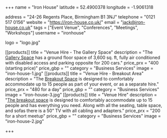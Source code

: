 +++
name = "Iron House"
latitude = 52.4900378
longitude = -1.9061318

address = "24-26 Regents Place, Birmingham B1 3NJ"
telephone = "0121 517 0156"
website = "https://iron-house.co.uk/"
email = "jack@iron-house.co.uk"
tags = ["Event Venue", "Conferences", "Meetings", "Workshops"]
username = "ironhouse"

logo = "logo.jpg"

[[products]]
  title = "Venue Hire - The Gallery Space"
  description = "The [Gallery Space](https://iron-house.co.uk/exhibition-gallery-space/) has a ground floor space of 3,600 sq. ft, fully air conditioned with disabled access and parking opposite for 200 cars."
  price_prx = "400 (starting price)"
  price_gbp = ""
  category = "Business Services"
  image = "iron-house-1.jpg"
[[products]]
  title = "Venue Hire - Breakout Area"
  description = "The [Breakout Space](https://iron-house.co.uk/meeting-space-hire/) is designed to comfortably accommodate up to 15 people as part of your event, or as a separate hire."
  price_prx = "480 for a day"
  price_gbp = ""
  category = "Business Services"
  image = "iron-house-3.jpg"
[[products]]
  title = "Venue Hire"
  description = "[The breakout space](https://iron-house.co.uk/meeting-space-hire/) is designed to comfortably accommodate up to 15 people and has everything you need. Along with all the seating, table space, and sofas there is a 50” TV with all cabling and adapters."
  price_prx = "200 for a short meetup"
  price_gbp = ""
  category = "Business Services"
  image = "iron-house-2.jpg"
  
+++

